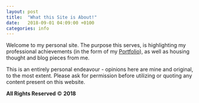```yaml
---
layout: post
title:  "What this Site is About!"
date:   2018-09-01 04:09:00 +0100
categories: info
---
```

Welcome to my personal site. The purpose this serves, is highlighting my professional achievements (in the form of my [Portfolio](../portfolio)), as well as housing thought and blog pieces from me.

This is an entirely personal endeavour - opinions here are mine and original, to the most extent. Please ask for permission before utilizing or quoting any content present on this website.

**All Rights Reserved** &copy; **2018**
